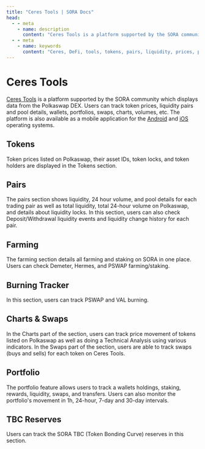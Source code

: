 ```yaml
---
title: "Ceres Tools | SORA Docs"
head:
  - - meta
    - name: description
      content: "Ceres Tools is a platform supported by the SORA community which displays data from the Polkaswap DEX."
  - - meta
    - name: keywords
      content: "Ceres, DeFi, tools, tokens, pairs, liquidity, prices, portfolio, swaps, charts, Polkaswap, SORA network"
---
```


# Ceres Tools

[Ceres Tools](https://tools.cerestoken.io) is a platform supported by the SORA community which displays data from the Polkaswap DEX. 
Users can track token prices, liquidity pairs and pool details, wallets, portfolios, swaps, charts, volumes, etc. 
The platform is also available as a mobile application for the [Android](https://play.google.com/store/apps/details?id=io.cerestoken.tools) and [iOS](https://apps.apple.com/gb/app/ceres-tools/id1590032285) operating systems.


## Tokens

Token prices listed on Polkaswap, their asset IDs, token locks, and token holders are displayed in the Tokens section.

## Pairs

The pairs section shows liquidity, 24 hour volume, and pool details for each trading pair as
well as total liquidity, total 24-hour volume on Polkaswap, and details about liquidity locks.
In this section, users can also check Deposit/Withdrawal liquidity events and liquidity change history for each pair.

## Farming

The farming section details all farming and staking on SORA in one place. Users can check Demeter, Hermes, and PSWAP farming/staking.

## Burning Tracker

In this section, users can track PSWAP and VAL burning.

## Charts & Swaps

In the Charts part of the section, users can track price movement of tokens
listed on Polkaswap as well as doing a Technical Analysis using various
indicators. In the Swaps part of the section, users are able to track swaps
(buys and sells) for each token on Ceres Tools.

## Portfolio

The portfolio feature allows users to track a wallets
holdings, staking, rewards, liquidity, swaps, and transfers. Users can also
monitor the portfolio's movement in 1h, 24-hour, 7-day and
30-day intervals.

## TBC Reserves

Users can track the SORA TBC (Token Bonding Curve) reserves in this section.
